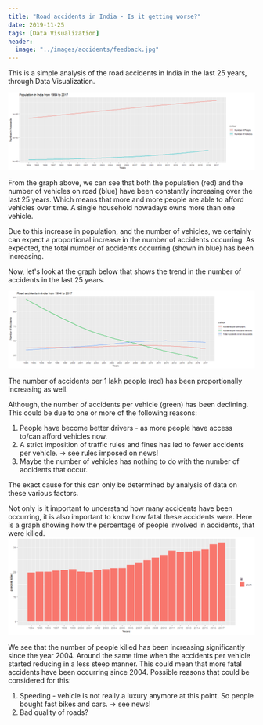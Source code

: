 ```yaml
---
title: "Road accidents in India - Is it getting worse?"
date: 2019-11-25
tags: [Data Visualization]
header:
  image: "../images/accidents/feedback.jpg"
---
```


This is a simple analysis of the road accidents in India in the last 25 years, through Data Visualization.  

![](/images/accidents/popln-trend.png)

From the graph above, we can see that both the population (red) and the number of vehicles on road (blue) have been constantly increasing over the last 25 years. Which means that more and more people are able to afford vehicles over time. A single household nowadays owns more than one vehicle.



Due to this increase in population, and the number of vehicles, we certainly can expect a proportional increase in the number of accidents occurring. As expected, the total number of accidents occurring (shown in blue) has been increasing.



Now, let's look at the graph below that shows the trend in the number of accidents in the last 25 years.

![](/images/accidents/number-of-accidents.png)



The number of accidents per 1 lakh people (red) has been proportionally increasing as well.

Although, the number of accidents per vehicle (green) has been declining. This could be due to one or more of the following reasons:

1. People have become better drivers - as more people have access to/can afford vehicles now.
2. A strict imposition of traffic rules and fines has led to fewer accidents per vehicle. -> see rules imposed on news!
3. Maybe the number of vehicles has nothing to do with the number of accidents that occur.

The exact cause for this can only be determined by analysis of data on these various factors.

Not only is it important to understand how many accidents have been occurring, it is also important to know how fatal these accidents were. Here is a graph showing how the percentage of people involved in accidents, that were killed.
![](/images/accidents/percent-killed.png)

We see that the number of people killed has been increasing significantly since the year 2004. Around the same time when the accidents per vehicle started reducing in a less steep manner. This could mean that more fatal accidents have been occurring since 2004. Possible reasons that could be considered for this:
1. Speeding - vehicle is not really a luxury anymore at this point. So people bought fast bikes and cars. -> see news!
2. Bad quality of roads?
